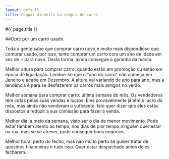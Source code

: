 ```yaml
---
layout: default
title: Poupar dinheiro na compra de carro
---
```


#{{ page.title }}

##Opte por um carro usado.

Toda a gente sabe que comprar carro novo é muito mais dispendioso que comprar usado, por isso, tente comprar um carro com um ano de idade em vez de ir para novo. Desta forma, ainda consegue a garantia da marca.

Melhor altura para comprar carro: quando estão em promoção ou estão em época de liquidação. Lembre-se que o "ano do carro" não começa em Janeiro e acaba em Dezembro. A altura vai variando de ano para ano, mas a tendência é para se desfazerem os carros mais antigos no verão.

Melhor semana para comprar carro: última semana do mês. Os vendedores têm cotas pelas suas vendas e lucros. Eles provavelmente já têm o lucro do mês, mas ainda não venderam o suficiente. Isto quer dizer que eles estão dispostos a reduzir a sua comissão para fazer a venda.

Melhor dia: a meio da semana, visto ser o dia de menor movimento. Pode estar também atento ao tempo, nos dias de pior tempo ninguém quer estar na rua, mas se se atrever, pode conseguir bons negócios.

Melhor hora: perto do fecho, mas não muito perto se quiser tratar de questões financeiras e tudo isso. Quer estar despachado antes deles fecharem.
